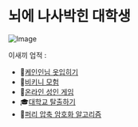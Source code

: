 # 뇌에 나사박힌 대학생
![Image](https://github.com/user-attachments/assets/9db070d6-914a-4fdf-8891-1a590d56d491)

이새끼 업적 : 
- 👃[케인인님 옷입히기](https://hag.al/kanetv8.html)
- 👙[비키니 모험](https://store.steampowered.com/app/2573530/_/?l=koreana)
- 👯[온라인 성인 게임](http://hag.al/mint)
- 🎓[대학교 탈출하기](http://hag.al/hannam_timer)
- 🐾[퍼리 압축 암호화 알고리즘](http://changdongsoftware.co.kr/FCEA_v5)
